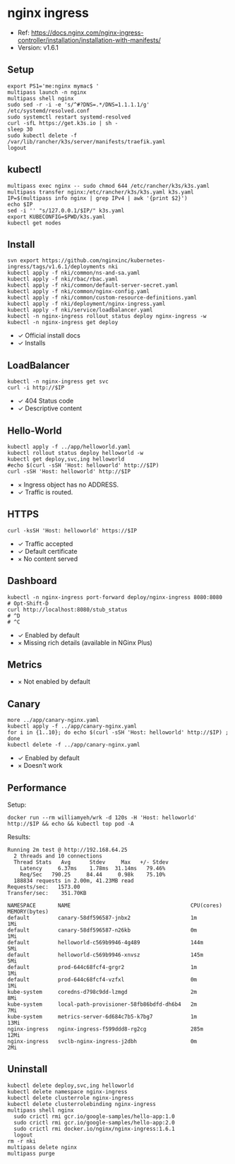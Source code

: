nginx ingress
=============

* Ref: https://docs.nginx.com/nginx-ingress-controller/installation/installation-with-manifests/
* Version: v1.6.1


Setup
-----

    export PS1='me:nginx mymac$ '
    multipass launch -n nginx
    multipass shell nginx
    sudo sed -r -i -e 's/^#?DNS=.*/DNS=1.1.1.1/g' /etc/systemd/resolved.conf
    sudo systemctl restart systemd-resolved
    curl -sfL https://get.k3s.io | sh -
    sleep 30
    sudo kubectl delete -f /var/lib/rancher/k3s/server/manifests/traefik.yaml
    logout


kubectl
-------

    multipass exec nginx -- sudo chmod 644 /etc/rancher/k3s/k3s.yaml
    multipass transfer nginx:/etc/rancher/k3s/k3s.yaml k3s.yaml
    IP=$(multipass info nginx | grep IPv4 | awk '{print $2}')
    echo $IP
    sed -i '' "s/127.0.0.1/$IP/" k3s.yaml
    export KUBECONFIG=$PWD/k3s.yaml
    kubectl get nodes


Install
-------

    svn export https://github.com/nginxinc/kubernetes-ingress/tags/v1.6.1/deployments nki
    kubectl apply -f nki/common/ns-and-sa.yaml
    kubectl apply -f nki/rbac/rbac.yaml
    kubectl apply -f nki/common/default-server-secret.yaml
    kubectl apply -f nki/common/nginx-config.yaml
    kubectl apply -f nki/common/custom-resource-definitions.yaml
    kubectl apply -f nki/deployment/nginx-ingress.yaml
    kubectl apply -f nki/service/loadbalancer.yaml
    kubectl -n nginx-ingress rollout status deploy nginx-ingress -w
    kubectl -n nginx-ingress get deploy

* ✓ Official install docs
* ✓ Installs


LoadBalancer
------------

    kubectl -n nginx-ingress get svc
    curl -i http://$IP

* ✓ 404 Status code
* ✓ Descriptive content


Hello-World
-----------

    kubectl apply -f ../app/helloworld.yaml
    kubectl rollout status deploy helloworld -w
    kubectl get deploy,svc,ing helloworld
    #echo $(curl -sSH 'Host: helloworld' http://$IP)
    curl -sSH 'Host: helloworld' http://$IP

* × Ingress object has no ADDRESS.
* ✓ Traffic is routed.


HTTPS
-----

    curl -ksSH 'Host: helloworld' https://$IP

* ✓ Traffic accepted
* ✓ Default certificate
* × No content served


Dashboard
---------

    kubectl -n nginx-ingress port-forward deploy/nginx-ingress 8080:8080
    # Opt-Shift-D
    curl http://localhost:8080/stub_status
    # ^D
    # ^C

* ✓ Enabled by default
* × Missing rich details (available in NGinx Plus)


Metrics
-------

* × Not enabled by default


Canary
------

    more ../app/canary-nginx.yaml
    kubectl apply -f ../app/canary-nginx.yaml
    for i in {1..10}; do echo $(curl -sSH 'Host: helloworld' http://$IP) ; done
    kubectl delete -f ../app/canary-nginx.yaml
    
* ✓ Enabled by default
* × Doesn't work


Performance
-----------

Setup:

    docker run --rm williamyeh/wrk -d 120s -H 'Host: helloworld' http://$IP && echo && kubectl top pod -A

Results:

```
Running 2m test @ http://192.168.64.25
  2 threads and 10 connections
  Thread Stats   Avg      Stdev     Max   +/- Stdev
    Latency     6.37ms    1.78ms  31.14ms   79.46%
    Req/Sec   790.25     84.44     0.98k    75.10%
  188834 requests in 2.00m, 41.23MB read
Requests/sec:   1573.00
Transfer/sec:    351.70KB

NAMESPACE       NAME                                      CPU(cores)   MEMORY(bytes)
default         canary-58df596587-jnbx2                   1m           1Mi
default         canary-58df596587-n26kb                   0m           1Mi
default         helloworld-c569b9946-4g489                144m         5Mi
default         helloworld-c569b9946-xnvsz                145m         5Mi
default         prod-644c68fcf4-grgr2                     1m           1Mi
default         prod-644c68fcf4-vzfxl                     0m           1Mi
kube-system     coredns-d798c9dd-lzmgd                    2m           8Mi
kube-system     local-path-provisioner-58fb86bdfd-dh6b4   2m           7Mi
kube-system     metrics-server-6d684c7b5-k7bg7            1m           13Mi
nginx-ingress   nginx-ingress-f599ddd8-rg2cg              285m         12Mi
nginx-ingress   svclb-nginx-ingress-j2dbh                 0m           2Mi
```

Uninstall
---------

    kubectl delete deploy,svc,ing helloworld
    kubectl delete namespace nginx-ingress
    kubectl delete clusterrole nginx-ingress
    kubectl delete clusterrolebinding nginx-ingress
    multipass shell nginx
      sudo crictl rmi gcr.io/google-samples/hello-app:1.0
      sudo crictl rmi gcr.io/google-samples/hello-app:2.0
      sudo crictl rmi docker.io/nginx/nginx-ingress:1.6.1
      logout
    rm -r nki
    multipass delete nginx
    multipass purge
